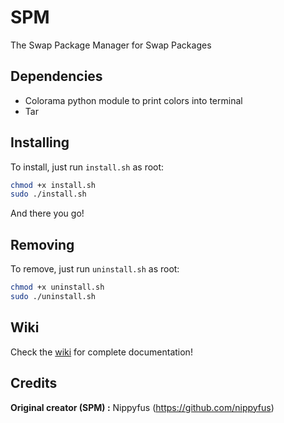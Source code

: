 # SPM
The Swap Package Manager for Swap Packages

## Dependencies 

* Colorama python module to print colors into terminal
* Tar


## Installing

To install, just run `install.sh` as root:
```bash
chmod +x install.sh
sudo ./install.sh
```

And there you go!

## Removing

To remove, just run `uninstall.sh` as root:
```bash
chmod +x uninstall.sh
sudo ./uninstall.sh
```

## Wiki

Check the [wiki](https://github.com/khyrthy/SAM/wiki) for complete documentation!

## Credits

**Original creator (SPM) :** Nippyfus (https://github.com/nippyfus)
